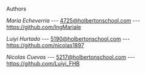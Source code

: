 Authors					

*Maria Echeverria*	---		4725@holbertonschool.com    ---   https://github.com/IngMariale

*Luiyi Hurtado*		---		5190@holbertonschool.com    ---   https://github.com/nicolas1897

*Nicolas Cuevas*	---		5217@holbertonschool.com    ---   https://github.com/Luiyi_FHB